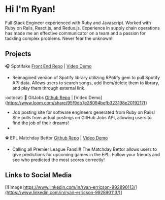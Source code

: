 # Hi I'm Ryan! 

Full Stack Engineer experienced with Ruby and Javascript. Worked with Ruby on Rails, React.js, and Redux.js. Experience in supply chain operations has made me an effective communicator on a team and a passion for tackling complex problems. Never fear the unknown!

## Projects

🎧  Spotifake [Front End Repo](https://github.com/rickySONZ/spotifake_frontend) | [Video Demo](https://www.loom.com/share/4d396ef737a14dbd8f8c9ad99e47336c)
- Reimagined version of Spotify library utilizing RPotify gem to pull Spotify API data. Allows users to search songs, add them/delete them to library, and play them through external link.

:octocat: 💼 GitJobs [Github Repo](https://github.com/rickySONZ/GitJobs) | [Video Demo] (https://www.loom.com/share/95f9db7e28094befb323198e2019217f)
- Job posting site for software engineers generated from Ruby on Rails! Site pulls from actual postings on GitHub Jobs API, allowing users to find the job of their dreams!
- 
:soccer: EPL Matchday Bettor [Github Repo](https://github.com/rickySONZ/sinatra-epl-matchday-bettor) | [Video Demo](loom.com/share/8290ee332e2b46f481c1d011f551aa95)
- Calling all Premier League Fans!!!! The Matchday Bettor allows users to give predictions for upcoming games in the EPL. Follow your friends and see who predicted the most scores correctly!

## Links to Social Media

[![Image https://www.linkedin.com/in/ryan-erricson-992890113/](https://www.linkedin.com/in/ryan-erricson-992890113/)]
